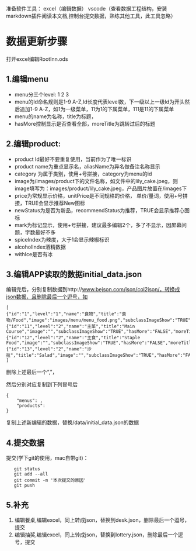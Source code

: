 准备软件工具：
excel（编辑数据）
vscode（查看数据工程结构，安装markdown插件阅读本文档,控制台提交数据，熟练其他工具，此工具忽略）

# 数据更新步骤
打开excel编辑RootInn.ods
## 1.编辑menu
  * menu分三个level: 1 2 3
  * menu的Id命名规则是1-9 A-Z,Id长度代表level数，下一级以上一级Id为开头然后追加1-9 A-Z，如1为一级菜单，11为1的下属菜单，111是11的下属菜单
  * menu的name为名称，title为标题，
  * hasMore控制显示是否查看全部，moreTitle为跳转过后的标题

## 2.编辑product:
  * product Id最好不要重复使用，当前作为了唯一标识
  * product name为重点显示名，aliasName为异名做备注名称显示
  * category 为属于类别，使用+号拼接，category为menu的id
  * image为/images/product下的文件名称，如文件中的lily_cake.jpeg，则image填写为：images/product/lily_cake.jpeg，产品图片放置在/images下
  * price为常规显示价格，unitPrice是不同规格的价格， 单价/量词，使用+号拼接，TRUE会显示推荐New图标
  * newStatus为是否为新品，recommendStatus为推荐，TRUE会显示推荐心图标
  * mark为标记显示，使用+号拼接，建议最多编辑2个，多了不显示，因屏幕问题，字数最好不多
  * spiceIndex为辣度，大于1会显示辣椒标识
  * alcoholIndex酒精数据
  * withIce是否有冰

## 3.编辑APP读取的数据initial_data.json
编辑完后，分别复制数据到http://www.bejson.com/json/col2json/，转换成json数据，且删除最后一个逗号，如
```
[
{"id":"1","level":"1","name":"食物","title":"食物/Food","image":"images/menu/menu_food.png","subclassImageShow":"TRUE","hasMore":"FALSE","moreTitle":"","remark":""},
{"id":"11","level":"2","name":"主菜","title":"Main Course","image":"","subclassImageShow":"TRUE","hasMore":"FALSE","moreTitle":"","remark":""},
{"id":"12","level":"2","name":"主食","title":"Staple Food","image":"","subclassImageShow":"TRUE","hasMore":"FALSE","moreTitle":"","remark":""},
{"id":"13","level":"2","name":"沙拉","title":"Salad","image":"","subclassImageShow":"TRUE","hasMore":"FALSE","moreTitle":"","remark":""},
]
```
删除上述最后一个“,”，

然后分别对应复制到下列冒号后
```
{
    "menus": ,
    "products": 
}
```
复制上述新编辑的数据，替换/data/initial_data.json的数据

## 4.提交数据
提交(学下git的使用，mac自带git)：
 ```
    git status
    git add --all
    git commit -m '本次提交的原因'
    git push     
 ```

## 5.补充
1. 编辑餐桌,编辑excel，同上转成json，替换到desk.json，删除最后一个逗号，提交
2. 编辑抽奖,编辑excel，同上转成json，替换到lottery.json，删除最后一个逗号，提交
